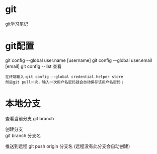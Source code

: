 # git
git学习笔记


# git配置
git config --global user.name [username]
git config --global user.email [email]
git config --list 查看

```
在终端输入:git config --global credential.helper store
然后git pull一次，输入一次用户名密码就会自动保存该用户名密码；

````




# 本地分支

查看当前分支
git branch


创建分支   
git branch <branchName>分支名


推送到远程
git push origin 分支名
(远程没有此分支会自动创建)